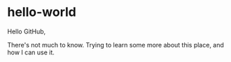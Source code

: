 # hello-world 

Hello GitHub,

There's not much to know. Trying to learn some more about this place, and how I can use it.
